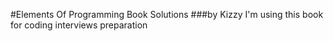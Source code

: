 #Elements Of Programming Book Solutions
###by Kizzy
I'm using this book for coding interviews preparation